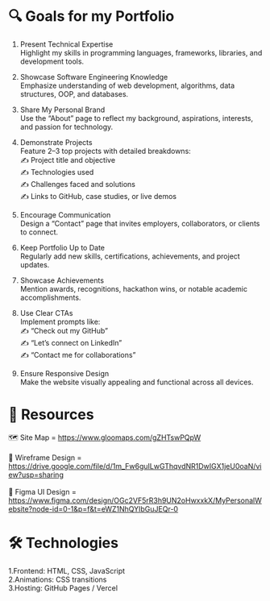 # 🔍 Goals for my Portfolio

1. Present Technical Expertise <br>
Highlight my skills in programming languages, frameworks, libraries, and development tools. <br>

2. Showcase Software Engineering Knowledge <br>
Emphasize understanding of web development, algorithms, data structures, OOP, and databases. <br>

3. Share My Personal Brand <br>
Use the “About” page to reflect my background, aspirations, interests, and passion for technology. <br>

4. Demonstrate Projects <br>
Feature 2–3 top projects with detailed breakdowns: <br>
    ✍️ Project title and objective <br>
    ✍️ Technologies used <br>
    ✍️ Challenges faced and solutions <br>
    ✍️ Links to GitHub, case studies, or live demos <br>

5. Encourage Communication <br>
Design a “Contact” page that invites employers, collaborators, or clients to connect. <br>

6. Keep Portfolio Up to Date <br>
Regularly add new skills, certifications, achievements, and project updates. <br>

7. Showcase Achievements <br>
Mention awards, recognitions, hackathon wins, or notable academic accomplishments. <br>

8. Use Clear CTAs <br>
Implement prompts like: <br>
    ✍️ “Check out my GitHub” <br>
    ✍️ “Let’s connect on LinkedIn” <br>
    ✍️ “Contact me for collaborations” <br>

9. Ensure Responsive Design <br>
Make the website visually appealing and functional across all devices. <br>

# 🧰 Resources

🗺️ Site Map = https://www.gloomaps.com/gZHTswPQpW  <br><br>
🎯 Wireframe Design = https://drive.google.com/file/d/1m_Fw6guILwGThqvdNR1DwIGX1jeU0oaN/view?usp=sharing <br><br>
🎨 Figma UI Design = https://www.figma.com/design/OGc2VF5rR3h9UN2oHwxxkX/MyPersonalWebsite?node-id=0-1&p=f&t=eWZ1NhQYIbGuJEQr-0 <br>

# 🛠️ Technologies

1.Frontend: HTML, CSS, JavaScript <br>
2.Animations: CSS transitions <br>
3.Hosting: GitHub Pages / Vercel <br>

